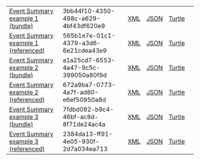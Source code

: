 <table class="list" width="100%">
            <tr>
                <td><a href="Bundle-3bb44f10-4350-498c-a629-4bf43df620e9.html">Event Summary example 1 (bundle)</a></td>
                <td>3bb44f10-4350-498c-a629-4bf43df620e9</td>
                <td><a href="Bundle-3bb44f10-4350-498c-a629-4bf43df620e9.xml.html">XML</a></td>
                <td><a href="Bundle-3bb44f10-4350-498c-a629-4bf43df620e9.json.html">JSON</a></td>
                <td><a href="Bundle-3bb44f10-4350-498c-a629-4bf43df620e9.ttl.html">Turtle</a></td>
                <td></td>
            </tr>
            <tr>
                <td><a href="Composition-565b1e7e-01c1-4379-a3d6-6e21cdea43e9.html">Event Summary example 1 (referenced)</a></td>
                <td>565b1e7e-01c1-4379-a3d6-6e21cdea43e9</td>
                <td><a href="Composition-565b1e7e-01c1-4379-a3d6-6e21cdea43e9.xml.html">XML</a></td>
                <td><a href="Composition-565b1e7e-01c1-4379-a3d6-6e21cdea43e9.json.html">JSON</a></td>
                <td><a href="Composition-565b1e7e-01c1-4379-a3d6-6e21cdea43e9.ttl.html">Turtle</a></td>
                <td></td>
            </tr>
            <tr>
                <td><a href="Bundle-a1a25cd7-6553-4a47-9c5c-399050a80f9d.html">Event Summary example 2 (bundle)</a></td>
                <td>a1a25cd7-6553-4a47-9c5c-399050a80f9d</td>
                <td><a href="Bundle-a1a25cd7-6553-4a47-9c5c-399050a80f9d.xml.html">XML</a></td>
                <td><a href="Bundle-a1a25cd7-6553-4a47-9c5c-399050a80f9d.json.html">JSON</a></td>
                <td><a href="Bundle-a1a25cd7-6553-4a47-9c5c-399050a80f9d.ttl.html">Turtle</a></td>
                <td></td>
            </tr>
            <tr>
                <td><a href="Composition-672a9ba7-0773-4a7f-ad80-e6ef50950a8d.html">Event Summary example 2 (referenced)</a></td>
                <td>672a9ba7-0773-4a7f-ad80-e6ef50950a8d</td>
                <td><a href="Composition-672a9ba7-0773-4a7f-ad80-e6ef50950a8d.xml.html">XML</a></td>
                <td><a href="Composition-672a9ba7-0773-4a7f-ad80-e6ef50950a8d.json.html">JSON</a></td>
                <td><a href="Composition-672a9ba7-0773-4a7f-ad80-e6ef50950a8d.ttl.html">Turtle</a></td>
                <td></td>
            </tr>
            <tr>
                <td><a href="Bundle-7fdbd082-b9c4-46bf-ac8d-8f71de24ac4a.html">Event Summary example 3 (bundle)</a></td>
                <td>7fdbd082-b9c4-46bf-ac8d-8f71de24ac4a</td>
                <td><a href="Bundle-7fdbd082-b9c4-46bf-ac8d-8f71de24ac4a.xml.html">XML</a></td>
                <td><a href="Bundle-7fdbd082-b9c4-46bf-ac8d-8f71de24ac4a.json.html">JSON</a></td>
                <td><a href="Bundle-7fdbd082-b9c4-46bf-ac8d-8f71de24ac4a.ttl.html">Turtle</a></td>
                <td></td>
            </tr>
			<tr>
                <td><a href="Composition-2384da13-ff91-4e05-930f-2d7a034ea713.html">Event Summary example 3 (referenced)</a></td>
                <td>2384da13-ff91-4e05-930f-2d7a034ea713</td>
                <td><a href="composition-2384da13-ff91-4e05-930f-2d7a034ea713.xml.html">XML</a></td>
                <td><a href="composition-2384da13-ff91-4e05-930f-2d7a034ea713.json.html">JSON</a></td>
                <td><a href="composition-2384da13-ff91-4e05-930f-2d7a034ea713.ttl.html">Turtle</a></td>
                <td></td>
            </tr>
 </table>
 